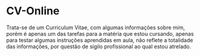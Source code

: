 # CV-Online
Trata-se de um Curriculum Vitae, com algumas informações sobre mim, porém é apenas um das tarefas para a matéria que estou cursando, apenas para testar algumas instruções aprendidas em aula, não reflete a totalidade das informações, por questão de sigilo profissional ao qual estou atrelado.
